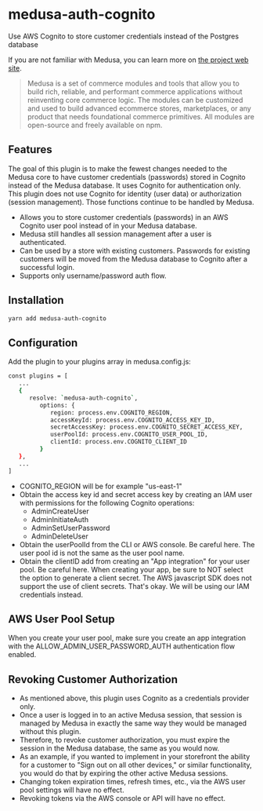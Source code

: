# medusa-auth-cognito

Use AWS Cognito to store customer credentials instead of the Postgres database

If you are not familiar with Medusa, you can learn more on [the project web site](https://www.medusajs.com/).

> Medusa is a set of commerce modules and tools that allow you to build rich, reliable, and performant commerce applications without reinventing core commerce logic. The modules can be customized and used to build advanced ecommerce stores, marketplaces, or any product that needs foundational commerce primitives. All modules are open-source and freely available on npm.

## Features

The goal of this plugin is to make the fewest changes needed to the Medusa core to have customer credentials (passwords) stored in Cognito instead of the Medusa database.  It uses Cognito for authentication only.  This plugin does not use Cognito for identity (user data) or authorization (session management).  Those functions continue to be handled by Medusa.

- Allows you to store customer credentials (passwords) in an AWS Cognito user pool instead of in your Medusa database.
- Medusa still handles all session management after a user is authenticated.  
- Can be used by a store with existing customers.  Passwords for existing customers will be moved from the Medusa database to Cognito after a successful login.
- Supports only username/password auth flow.

## Installation

```bash
yarn add medusa-auth-cognito
```

## Configuration

Add the plugin to your plugins array in medusa.config.js:

```bash
const plugins = [
   ...
   {
      resolve: `medusa-auth-cognito`,
         options: {
            region: process.env.COGNITO_REGION,
            accessKeyId: process.env.COGNITO_ACCESS_KEY_ID,
            secretAccessKey: process.env.COGNITO_SECRET_ACCESS_KEY,
            userPoolId: process.env.COGNITO_USER_POOL_ID,
            clientId: process.env.COGNITO_CLIENT_ID
         }
   },
   ...
]
```

- COGNITO_REGION will be for example "us-east-1"
- Obtain the access key id and secret access key by creating an IAM user with permissions for the following Cognito operations:
	- AdminCreateUser
	- AdminInitiateAuth
	- AdminSetUserPassword
	- AdminDeleteUser  
- Obtain the userPoolId from the CLI or AWS console.  Be careful here.  The user pool id is not the same as the user pool name.
- Obtain the clientID add from creating an "App integration" for your user pool.  Be careful here.  When creating your app, be sure to NOT select the option to generate a client secret. The AWS javascript SDK does not support the use of client secrets.  That's okay.  We will be using our IAM credentials instead.

## AWS User Pool Setup

When you create your user pool, make sure you create an app integration with the ALLOW_ADMIN_USER_PASSWORD_AUTH authentication flow enabled.

## Revoking Customer Authorization

- As mentioned above, this plugin uses Cognito as a credentials provider only.  
- Once a user is logged in to an active Medusa session, that session is managed by Medusa in exactly the same way they would be managed without this plugin.
- Therefore, to revoke customer authorization, you must expire the session in the Medusa database, the same as you would now.  
- As an example, if you wanted to implement in your storefront the ability for a customer to "Sign out on all other devices," or similar functionality, you would do that by expiring the other active Medusa sessions.
- Changing token expiration times, refresh times, etc., via the AWS user pool settings will have no effect.  
- Revoking tokens via the AWS console or API will have no effect.  